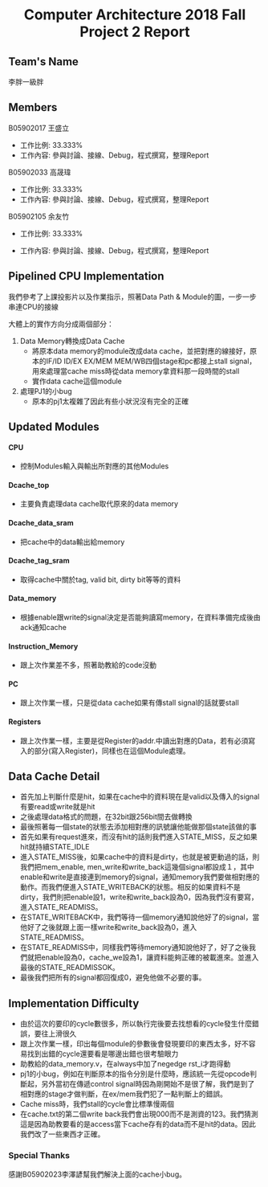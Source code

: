<h1><center>Computer Architecture 2018 Fall</center>
    <center>Project 2 Report</center>
</h1>


## Team's Name

李胖一級胖

## Members

B05902017 王盛立

* 工作比例: 33.333%
* 工作內容: 參與討論、接線、Debug，程式撰寫，整理Report

B05902033 高晟瑋

* 工作比例: 33.333%
* 工作內容: 參與討論、接線、Debug，程式撰寫，整理Report

B05902105 余友竹

* 工作比例: 33.333%

* 工作內容: 參與討論、接線、Debug，程式撰寫，整理Report



## Pipelined CPU Implementation

我們參考了上課投影片以及作業指示，照著Data Path & Module的圖，一步一步串連CPU的接線

大體上的實作方向分成兩個部分：

1. Data Memory轉換成Data Cache
   * 將原本data memory的module改成data cache，並把對應的線接好，原本的IF/ID ID/EX EX/MEM MEM/WB四個stage和pc都接上stall signal，用來處理當cache miss時從data memory拿資料那一段時間的stall
   * 實作data cache這個module
2. 處理PJ1的小bug
   * 原本的pj1太複雜了因此有些小狀況沒有完全的正確

## Updated Modules

#### CPU

* 控制Modules輸入與輸出所對應的其他Modules

#### Dcache_top

* 主要負責處理data cache取代原來的data memory

#### Dcache_data_sram

* 把cache中的data輸出給memory

#### Dcache_tag_sram

* 取得cache中關於tag, valid bit, dirty bit等等的資料

#### Data_memory

* 根據enable跟write的signal決定是否能夠讀寫memory，在資料準備完成後由ack通知cache

#### Instruction_Memory

* 跟上次作業差不多，照著助教給的code沒動

#### PC

* 跟上次作業一樣，只是從data cache如果有傳stall signal的話就要stall

#### Registers

* 跟上次作業一樣，主要是從Register的addr.中讀出對應的Data，若有必須寫入的部分(寫入Register)，同樣也在這個Module處理。
## Data Cache Detail

* 首先加上判斷什麼是hit，如果在cache中的資料現在是valid以及傳入的signal有要read或write就是hit
* 之後處理data格式的問題，在32bit跟256bit間去做轉換
* 最後照著每一個state的狀態去添加相對應的訊號讓他能做那個state該做的事
* 首先如果有request進來，而沒有hit的話則我們進入STATE_MISS，反之如果hit就持續STATE_IDLE
* 進入STATE_MISS後，如果cache中的資料是dirty，也就是被更動過的話，則我們把mem_enable, men_write和write_back這幾個signal都設成１，其中enable和write是直接連到memory的signal，通知memory我們要做相對應的動作。而我們便進入STATE_WRITEBACK的狀態。相反的如果資料不是dirty，我們則把enable設1，write和write_back設為0，因為我們沒有要寫，進入STATE_READMISS。
* 在STATE_WRITEBACK中，我們等待一個memory通知說他好了的signal，當他好了之後就跟上面一樣write和write_back設為0，進入STATE_READMISS。
* 在STATE_READMISS中，同樣我們等待memory通知說他好了，好了之後我們就把enable設為0，cache_we設為1，讓資料能夠正確的被載進來。並進入最後的STATE_READMISSOK。
* 最後我們把所有的signal都回復成0，避免他做不必要的事。

## Implementation Difficulty

* 由於這次的要印的cycle數很多，所以執行完後要去找想看的cycle發生什麼錯誤，要往上滑很久
* 跟上次作業一樣，印出每個module的參數後會發現要印的東西太多，好不容易找到出錯的cycle還要看是哪邊出錯也很考驗眼力
* 助教給的data_memory.v，在always中加了negedge rst_i才跑得動
* pj1的小bug，例如在判斷原本的指令分別是什麼時，應該統一先從opcode判斷起，另外當初在傳遞control signal時因為剛開始不是很了解，我們是到了相對應的stage才做判斷，在ex/mem我們犯了一點判斷上的錯誤。
* Cache miss時，我們stall的cycle會比標準慢兩個
* 在cache.txt的第二個write back我們會出現000而不是測資的123。我們猜測這是因為助教要看的是access當下cache存有的data而不是hit的data。因此我們改了一些東西才正確。

### Special Thanks

感謝B05902023李澤諺幫我們解決上面的cache小bug。